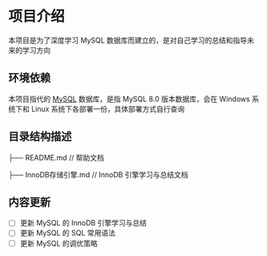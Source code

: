 # 项目介绍

本项目是为了深度学习 MySQL 数据库而建立的，是对自己学习的总结和指导未来的学习方向



## 环境依赖

本项目指代的 [MySQL](https://www.mysql.com/cn/) 数据库，是指 MySQL 8.0 版本数据库，会在 Windows 系统下和 Linux 系统下各部署一份，具体部署方式自行查询



## 目录结构描述

├── README.md                  // 帮助文档

├── InnoDB存储引擎.md    // InnoDB 引擎学习与总结文档



## 内容更新

- [ ] 更新 MySQL 的 InnoDB 引擎学习与总结
- [ ] 更新 MySQL 的 SQL 常用语法
- [ ] 更新 MySQL 的调优策略
